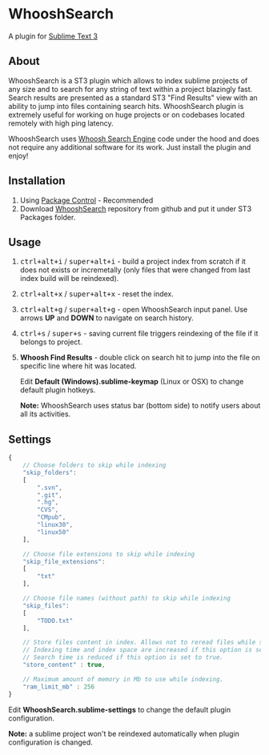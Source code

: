 # WhooshSearch

   A plugin for [Sublime Text 3](http://www.sublimetext.com/)
   

## About

   WhooshSearch is a ST3 plugin which allows to index sublime projects of any size and to search for any string of text within a project blazingly fast. Search results are presented as a standard ST3 "Find Results" view with an ability to jump into files containing search hits. WhooshSearch plugin is extremely useful for working on huge projects or on codebases located remotely with high ping latency.

   WhooshSearch uses [Whoosh Search Engine](https://whoosh.readthedocs.io/en/latest/index.html) code under the hood and does not require any additional software for its work. Just install the plugin and enjoy!
   

## Installation

1. Using [Package Control](https://packagecontrol.io/) - Recommended
2. Download [WhooshSearch](https://github.com/rokartnaz/WhooshSearch) repository from github and put it under ST3 Packages folder.


## Usage

1. <kbd>ctrl+alt+i</kbd> / <kbd>super+alt+i</kbd> - build a project index from scratch if it does not exists or incremetally (only files that were changed from last index build will be reindexed).

2. <kbd>ctrl+alt+x</kbd> / <kbd>super+alt+x</kbd> - reset the index.

3. <kbd>ctrl+alt+g</kbd> / <kbd>super+alt+g</kbd> - open WhooshSearch input panel. Use arrows **UP** and **DOWN** to navigate on search history.

4. <kbd>ctrl+s</kbd> / <kbd>super+s</kbd> - saving current file triggers reindexing of the file if it belongs to project.

5. **Whoosh Find Results** - double click on search hit to jump into the file on specific line where hit was located.


   Edit **Default (Windows).sublime-keymap** (Linux or OSX) to change default plugin hotkeys.

   **Note:** WhooshSearch uses status bar (bottom side) to notify users about all its activities.
   

## Settings

```javascript
{
    // Choose folders to skip while indexing
    "skip_folders":
    [
        ".svn",
        ".git",
        ".hg",
        "CVS",
        "CMpub",
        "linux30",
        "linux50"
    ],

    // Choose file extensions to skip while indexing
    "skip_file_extensions":
    [
        "txt"
    ],

    // Choose file names (without path) to skip while indexing
    "skip_files":
    [
        "TODO.txt"
    ],

    // Store files content in index. Allows not to reread files while searching.
    // Indexing time and index space are increased if this option is set to true.
    // Search time is reduced if this option is set to true.
    "store_content" : true,

    // Maximum amount of memory in Mb to use while indexing.
    "ram_limit_mb" : 256
}
```

   Edit **WhooshSearch.sublime-settings** to change the default plugin configuration.

   **Note:** a sublime project won't be reindexed automatically when plugin configuration is changed.

